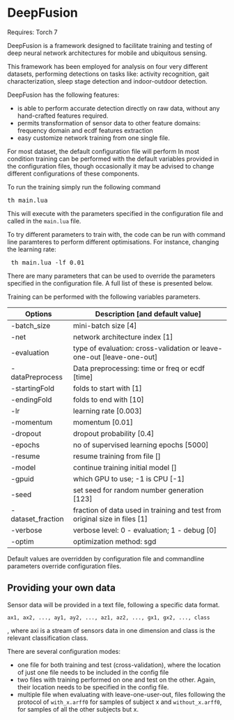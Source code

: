 # DeepFusion

Requires: Torch 7

DeepFusion is a framework designed to facilitate training and testing of deep neural network architectures for mobile and ubiquitous sensing.

This framework has been employed for analysis on four very different datasets, performing detections on tasks like: activity recognition, gait characterization, sleep stage detection and indoor-outdoor detection.

DeepFusion has the following features:

- is able to perform accurate detection directly on raw data, without any hand-crafted features required.
- permits transformation of sensor data to other feature domains: frequency domain and ecdf features extraction
- easy customize network training from one single file.

For most dataset, the default configuration file will perform In most condition training can be performed with the default variables provided in the configuration files, though occasionally it may be advised to change different configurations of these components.

To run the training simply run the following command

<pre>th main.lua</pre>

This will execute with the parameters specified in the configuration file and called in the ```main.lua``` file.

To try different parameters to train with, the code can be run with command line paramteres to perform different optimisations. For instance, changing the learning rate:

<pre> th main.lua -lf 0.01 </pre>

There are many parameters that can be used to override the parameters specified in the configuration file. A full list of these is presented below.


 Training can be performed with the following variables parameters.

|Options | Description [and default value] |
|--------|------------|  
|-batch_size|       mini-batch size [4]|
|  -net      |        network architecture index [1]|
|  -evaluation |      type of evaluation: cross-validation or leave-one-out [leave-one-out]|
|  -dataPreprocess |  Data preprocessing: time or freq or ecdf [time]|
|  -startingFold    | folds to start with [1]|
|  -endingFold      | folds to end with [10]|
|  -lr             |  learning rate [0.003]|
|  -momentum        | momentum [0.01]|
|  -dropout         | dropout probability [0.4]|
|  -epochs          | no of supervised learning epochs [5000]|
|  -resume          | resume training from file []|
|  -model           | continue training initial model []|
|  -gpuid           | which GPU to use; -1 is CPU [-1]|
|  -seed            | set seed for random number generation [123]|
|  -dataset_fraction |fraction of data used in training and test from original size in files [1]|
|  -verbose       |   verbose level: 0 - evaluation; 1 - debug [0]|
| -optim          |  optimization method: sgd | adam | sgdm  [sgd]|


Default values are overridden by configuration file and commandline parameters override configuration files.

## Providing your own data

Sensor data will be provided in a text file, following a specific data format.

```ax1, ax2, ..., ay1, ay2, ..., az1, az2, ..., gx1, gx2, ..., class```

, where axi is a stream of sensors data in one dimension and class is the relevant classification class.

There are several configuration modes:
- one file for both training and test (cross-validation), where the location of just one file needs to be included in the config file
- two files with training performed on one and test on the other. Again, their location needs to be specified in the config file.
- multiple file when evaluating with leave-one-user-out, files following the protocol of ```with_x.arff0``` for samples of subject x and ```without_x.arff0```, for samples of all the other subjects but x.
